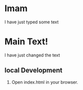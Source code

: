 # Imam


I have just typed some text

# Main Text!

I have just changed the text
## local Development

1. Open index.html in your browser.